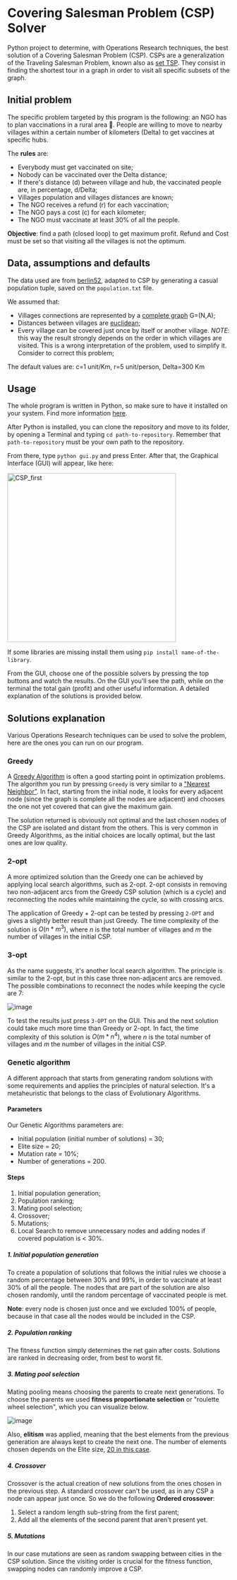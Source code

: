 # Covering Salesman Problem (CSP) Solver

Python project to determine, with Operations Research techniques, the best solution of a Covering Salesman Problem (CSP). CSPs are a generalization of the Traveling Salesman Problem, known also as [set TSP](https://en.wikipedia.org/wiki/Set_TSP_problem). They consist in finding the shortest tour in a graph in order to visit all specific subsets of the graph.

## Initial problem

The specific problem targeted by this program is the following: an NGO has to plan vaccinations in a rural area :syringe:. People are willing to move to nearby villages within a certain number of kilometers (Delta) to get vaccines at specific hubs.

The **rules** are:
- Everybody must get vaccinated on site;
- Nobody can be vaccinated over the Delta distance;
- If there's distance (d) between village and hub, the vaccinated people are, in percentage, d/Delta;
- Villages population and villages distances are known;
- The NGO receives a refund (r) for each vaccination;
- The NGO pays a cost (c) for each kilometer;
- The NGO must vaccinate at least 30% of all the people.

**Objective**: find a path (closed loop) to get maximum profit. Refund and Cost must be set so that visiting all the villages is not the optimum.

## Data, assumptions and defaults

The data used are from [berlin52](https://github.com/pdrozdowski/TSPLib.Net/blob/5cb1449963fa56176c062ff806eb831dcbc07c54/TSPLIB95/tsp/berlin52.tsp), adapted to CSP by generating a casual population tuple, saved on the `population.txt` file.

We assumed that:
* Villages connections are represented by a [complete graph](https://en.wikipedia.org/wiki/Complete_graph) G=(N,A);
* Distances between villages are [euclidean](https://en.wikipedia.org/wiki/Euclidean_distance);
* Every village can be covered just once by itself or another village. *NOTE*: this way the result strongly depends on the order in which villages are visited. This is a wrong interpretation of the problem, used to simplify it. Consider to correct this problem;

The default values are: c=1 unit/Km, r=5 unit/person, Delta=300 Km

## Usage

The whole program is written in Python, so make sure to have it installed on your system. Find more information [here](https://wiki.python.org/moin/BeginnersGuide/Download).

After Python is installed, you can clone the repository and move to its folder, by opening a Terminal and typing `cd path-to-repository`. Remember that `path-to-repository` must be your own path to the repository.

From there, type `python gui.py` and press Enter. After that, the Graphical Interface (GUI) will appear, like here:

<img width="382" alt="CSP_first" src="https://github.com/alesordo/Covering-Salesman-Problem/assets/85616887/3e345ef9-0351-4d78-aa39-0208e717feea">

If some libraries are missing install them using `pip install name-of-the-library`.

From the GUI, choose one of the possible solvers by pressing the top buttons and watch the results. On the GUI you'll see the path, while on the terminal the total gain (profit) and other useful information. A detailed explanation of the solutions is provided below.

## Solutions explanation

Various Operations Research techniques can be used to solve the problem, here are the ones you can run on our program.

### Greedy

A [Greedy Algorithm](https://en.wikipedia.org/wiki/Greedy_algorithm) is often a good starting point in optimization problems. The algorithm you run by pressing `Greedy` is very similar to a ["Nearest Neighbor"](https://en.wikipedia.org/wiki/Nearest_neighbor_search). In fact, starting from the initial node, it looks for every adjacent node (since the graph is complete all the nodes are adjacent) and chooses the one not yet covered that can give the maximum gain.

The solution returned is obviously not optimal and the last chosen nodes of the CSP are isolated and distant from the others. This is very common in Greedy Algorithms, as the initial choices are locally optimal, but the last ones are low quality.

### 2-opt

A more optimized solution than the Greedy one can be achieved by applying local search algorithms, such as 2-opt. 2-opt consists in removing two non-adjacent arcs from the Greedy CSP solution (which is a cycle) and reconnecting the nodes while maintaining the cycle, so with crossing arcs.

The application of Greedy + 2-opt can be tested by pressing `2-OPT` and gives a slightly better result than just Greedy. The time complexity of the solution is $O(n*m^3)$, where $n$ is the total number of villages and $m$ the number of villages in the initial CSP.

### 3-opt

As the name suggests, it's another local search algorithm. The principle is similar to the 2-opt, but in this case three non-adjacent arcs are removed. The possible combinations to reconnect the nodes while keeping the cycle are 7:

![image](https://github.com/alesordo/Covering-Salesman-Problem/assets/85616887/6f7c3385-40eb-434c-bd2e-d279c1711ce7)

To test the results just press `3-OPT` on the GUI. This and the next solution could take much more time than Greedy or 2-opt. In fact, the time complexity of this solution is $O(m*n^4)$, where $n$ is the total number of villages and $m$ the number of villages in the initial CSP.

### Genetic algorithm

A different approach that starts from generating random solutions with some requirements and applies the principles of natural selection. It's a metaheuristic that belongs to the class of Evolutionary Algorithms.

#### Parameters

Our Genetic Algorithms parameters are:
- Initial population (initial number of solutions) = 30;
- Elite size = 20;
- Mutation rate = 10%;
- Number of generations = 200.

#### Steps

1. Initial population generation;
2. Population ranking;
3. Mating pool selection;
4. Crossover;
5. Mutations;
6. Local Search to remove unnecessary nodes and adding nodes if covered population is < 30%.

##### 1. Initial population generation

To create a population of solutions that follows the initial rules we choose a random percentage between 30% and 99%, in order to vaccinate at least 30% of all the people. The nodes that are part of the solution are also chosen randomly, until the random percentage of vaccinated people is met.

**Note**: every node is chosen just once and we excluded 100% of people, because in that case all the nodes would be included in the CSP.

##### 2. Population ranking

The fitness function simply determines the net gain after costs. Solutions are ranked in decreasing order, from best to worst fit.

##### 3. Mating pool selection

Mating pooling means choosing the parents to create next generations. To choose the parents we used **fitness proportionate selection** or "roulette wheel selection", which you can visualize below.

![image](https://github.com/alesordo/Covering-Salesman-Problem/assets/85616887/cf3a1e7b-4e02-4797-ab8a-30467b81631f)

Also, **elitism** was applied, meaning that the best elements from the previous generation are always kept to create the next one. The number of elements chosen depends on the Elite size, [20 in this case](#parameters).

##### 4. Crossover

Crossover is the actual creation of new solutions from the ones chosen in the previous step. A standard crossover can't be used, as in any CSP a node can appear just once. So we do the following **Ordered crossover**:

1. Select a random length sub-string from the first parent;
2. Add all the elements of the second parent that aren't present yet.

##### 5. Mutations

In our case mutations are seen as random swapping between cities in the CSP solution. Since the visiting order is crucial for the fitness function, swapping nodes can randomly improve a CSP.

